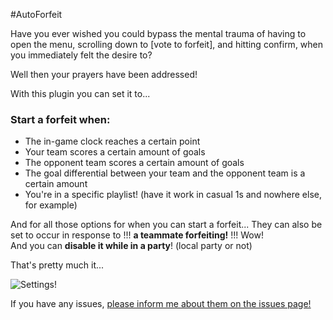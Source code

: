 #AutoForfeit

Have you ever wished you could bypass the mental trauma of having to open the menu, scrolling down to [vote to forfeit], and hitting confirm, when you immediately felt the desire to?

Well then your prayers have been addressed!

With this plugin you can set it to...  
### Start a forfeit when:
- The in-game clock reaches a certain point
- Your team scores a certain amount of goals
- The opponent team scores a certain amount of goals
- The goal differential between your team and the opponent team is a certain amount
- You're in a specific playlist! (have it work in casual 1s and nowhere else, for example)

And for all those options for when you can start a forfeit... They can also be set to occur in response to !!! **a teammate forfeiting!** !!! Wow!  
And you can **disable it while in a party**! (local party or not)

That's pretty much it...


![Settings!](https://github.com/mgavin/AutoForfeit/assets/1364492/79260d96-fa1c-4372-b790-13806131e00b)

If you have any issues, [please inform me about them on the issues page!](https://github.com/mgavin/AutoForfeit/issues)

